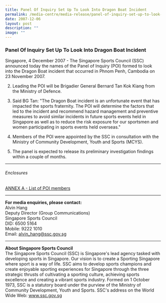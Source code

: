 ```yaml
---
title: Panel Of Inquiry Set Up To Look Into Dragon Boat Incident
permalink: /media-centre/media-release/panel-of-inquiry-set-up-to-look-into-dragon-boat-incident/
date: 2007-12-06
layout: post
description: ""
image: ""
---
```

### **Panel Of Inquiry Set Up To Look Into Dragon Boat Incident**

Singapore, 4 December 2007 - The Singapore Sports Council (SSC) announced today the names of the Panel of Inquiry (POI) formed to look into the Dragon Boat incident that occurred in Phnom Penh, Cambodia on 23 November 2007.

2. Leading the POI will be Brigadier General Bernard Tan Kok Kiang from the Ministry of Defence.

3. Said BG Tan: "The Dragon Boat incident is an unfortunate event that has impacted the sports fraternity. The POI will determine the factors that led to the incident and recommend hazard management and preventive measures to avoid similar incidents in future sports events held in Singapore as well as to reduce the risk exposure for our sportsmen and women participating in sports events held overseas."

4. Members of the POI were appointed by the SSC in consultation with the Ministry of Community Development, Youth and Sports (MCYS).

5. The panel is expected to release its preliminary investigation findings within a couple of months.

---

###### Enclosures
[ANNEX A - List of POI members](/files/Media%20Centre/Media%20Release/2007/December/ANNEX20A20DRAGON20BOATdoc.pdf)

---

**For media enquiries, please contact:**
<br>
Alvin Hang
<br>
Deputy Director (Group Communications)
<br>
Singapore Sports Council
<br>
DID: 6500 5164
<br>
Mobile: 9222 1010
<br>
Email: alvin_hang@ssc.gov.sg

---

**About Singapore Sports Council**
<br>
The Singapore Sports Council (SSC) is Singapore's lead agency tasked with developing sports in Singapore. Our vision is to create a Sporting Singapore where sport is a way of life. SSC aims to develop sports champions and create enjoyable sporting experiences for Singapore through the three strategic thrusts of cultivating a sporting culture, achieving sports excellence and creating a vibrant sports industry. Formed on 1 October 1973, SSC is a statutory board under the purview of the Ministry of Community Development, Youth and Sports. SSC's address on the World Wide Web: www.ssc.gov.sg